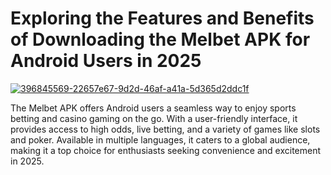 # Exploring the Features and Benefits of Downloading the Melbet APK for Android Users in 2025

<a href="https://apksil.com/minecraft-apk">![396845569-22657e67-9d2d-46af-a41a-5d365d2ddc1f](https://github.com/user-attachments/assets/709ac884-9a1a-4a90-91c5-79c3781edabb)</a>

The Melbet APK offers Android users a seamless way to enjoy sports betting and casino gaming on the go. With a user-friendly interface, it provides access to high odds, live betting, and a variety of games like slots and poker. Available in multiple languages, it caters to a global audience, making it a top choice for enthusiasts seeking convenience and excitement in 2025.
